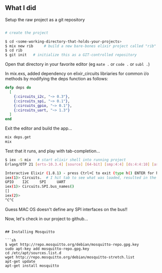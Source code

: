 
## What I did

Setup the raw project as a git repository

```sh

# create the project

$ cd <some-working-directory-that-holds-your-projects>
$ mix new rib     # build a new bare-bones elixir project called "rib"
$ cd rib
$ git init   # initialize this as a GIT-controlled repository
```

Open that directory in your favorite editor (eg `mate .` or `code .` or `subl .`)

In mix.exs, added dependency on elixir_circuits libriaries for common i/o methods by modifying the deps function as follows:

```elixir
defp deps do
  [
    {:circuits_i2c, "~> 0.3"},
    {:circuits_spi, "~> 0.1"},
    {:circuits_gpio, "~> 0.1"},
    {:circuits_uart, "~> 1.3"}
  ]
end
```

Exit the editor and build the app...

```sh
mix deps.get
mix
```

Test that it runs, and play with tab-completion...
```sh
$ iex -S mix   # start elixir shell into running project
Erlang/OTP 21 [erts-10.3.4] [source] [64-bit] [smp:4:4] [ds:4:4:10] [async-threads:1] [hipe] [dtrace]

Interactive Elixir (1.8.1) - press Ctrl+C to exit (type h() ENTER for help)
iex(1)> Circuits.  # I hit tab to see what was loaded, resulted in the following:
GPIO    I2C     SPI     UART
iex(1)> Circuits.SPI.bus_names()
[]
iex(2)>
^C^C

```

Guess MAC OS doesn't define any SPI interfaces on the bus!!

Now, let's check in our project to github...

```

## Installing Mosquitto

```sh
$ wget http://repo.mosquitto.org/debian/mosquitto-repo.gpg.key
sudo apt-key add mosquitto-repo.gpg.key
cd /etc/apt/sources.list.d
wget http://repo.mosquitto.org/debian/mosquitto-stretch.list
apt-get update
apt-get install mosquitto
```